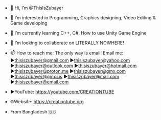 - 👋 Hi, I’m @ThisIsZubayer
- 👀 I’m interested in Programming, Graphics designing, Video Editing & Game developing
- 🌱 I’m currently learning C++, C#, How to use Unity Game Engine
- 💞️ I’m looking to collaborate on LITERALLY NOWHERE!
- 📫 How to reach me: The only way is email!
                       Email me: 
►thisiszubayer@gmail.com 
►thisiszubayer@yahoo.com 
►thisiszubayer@outlook.com 
►thisiszubayer@hotmail.com 
►thisiszubayer@proton.me 
►thisiszubayer@gmx.com 
►thisiszubayer@gmx.us 
►thisiszubayer@mail.com 
►thisiszubayer@email.com 

- ▶️YouTube: https://youtube.com/CREATIONTUBE
- 🌐Website: https://creationtube.org
- From Bangladesh :bangladesh:


